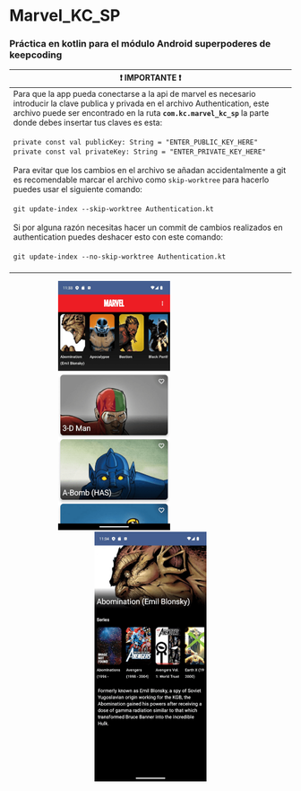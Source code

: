 # Marvel_KC_SP
### Práctica en kotlin para el módulo Android superpoderes de keepcoding

| :exclamation:  IMPORTANTE :exclamation: |
|-----------------------------------------|
| Para que la app pueda conectarse a la api de marvel es necesario introducir la clave publica y privada en el archivo Authentication, este archivo puede ser encontrado en la ruta **`com.kc.marvel_kc_sp`** la parte donde debes insertar tus claves es esta:<br><br>`private const val publicKey: String = "ENTER_PUBLIC_KEY_HERE"`<br>`private const val privateKey: String = "ENTER_PRIVATE_KEY_HERE"` <br><br>Para evitar que los cambios en el archivo se añadan accidentalmente a git es recomendable marcar el archivo como `skip-worktree` para hacerlo puedes usar el siguiente comando:<br><br>`git update-index --skip-worktree Authentication.kt`<br><br> Si por alguna razón necesitas hacer un commit de cambios realizados en authentication puedes deshacer esto con este comando:<br><br>`git update-index --no-skip-worktree Authentication.kt`<br><br>|

<p align="center">
  <img src="/preview_images/img1.png" width="200" />
  &nbsp;&nbsp;&nbsp;&nbsp;&nbsp;&nbsp;&nbsp;&nbsp;&nbsp;&nbsp;
  &nbsp;&nbsp;&nbsp;&nbsp;&nbsp;&nbsp;&nbsp;&nbsp;&nbsp;&nbsp;
  &nbsp;&nbsp;&nbsp;&nbsp;&nbsp;&nbsp;&nbsp;&nbsp;&nbsp;&nbsp;
  <img src="/preview_images/img2.png" width="200" /> 
</p>
